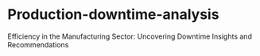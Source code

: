 # Production-downtime-analysis
Efficiency in the Manufacturing Sector: Uncovering Downtime Insights and Recommendations
